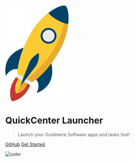 ![logo](_assets/zoomzoom.svg ":size=150")

# QuickCenter Launcher

> Launch your Guidewire Software apps and tasks fast!


[GitHub](https://github.com/QuickCenter/launcher)
[Get Started](#what-is-it)


![color](#b3daff)